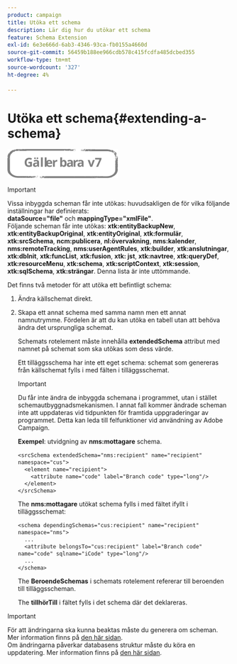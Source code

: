 ```yaml
---
product: campaign
title: Utöka ett schema
description: Lär dig hur du utökar ett schema
feature: Schema Extension
exl-id: 6e3e666d-6ab3-4346-93ca-fb0155a4660d
source-git-commit: 56459b188ee966cdb578c415fcdfa485dcbed355
workflow-type: tm+mt
source-wordcount: '327'
ht-degree: 4%

---
```


# Utöka ett schema{#extending-a-schema}

![](../../assets/v7-only.svg)

>[!IMPORTANT]
>
>Vissa inbyggda scheman får inte utökas: huvudsakligen de för vilka följande inställningar har definierats:\
>**dataSource=&quot;file&quot;** och **mappingType=&quot;xmlFile&quot;**.\
>Följande scheman får inte utökas: **xtk:entityBackupNew**, **xtk:entityBackupOriginal**, **xtk:entityOriginal**, **xtk:formulär**, **xtk:srcSchema**, **ncm:publicera**, **nl:övervakning**, **nms:kalender**, **nms:remoteTracking**, **nms:userAgentRules**, **xtk:builder**, **xtk:anslutningar**, **xtk:dbInit**, **xtk:funcList**, **xtk:fusion**, **xtk: jst**, **xtk:navtree**, **xtk:queryDef**, **xtk:resourceMenu**, **xtk:schema**, **xtk:scriptContext**, **xtk:session**, **xtk:sqlSchema**, **xtk:strängar**.
>Denna lista är inte uttömmande.

Det finns två metoder för att utöka ett befintligt schema:

1. Ändra källschemat direkt.
1. Skapa ett annat schema med samma namn men ett annat namnutrymme. Fördelen är att du kan utöka en tabell utan att behöva ändra det ursprungliga schemat.

   Schemats rotelement måste innehålla **extendedSchema** attribut med namnet på schemat som ska utökas som dess värde.

   Ett tilläggsschema har inte ett eget schema: schemat som genereras från källschemat fylls i med fälten i tilläggsschemat.

   >[!IMPORTANT]
   >
   >Du får inte ändra de inbyggda schemana i programmet, utan i stället schemautbyggnadsmekanismen. I annat fall kommer ändrade scheman inte att uppdateras vid tidpunkten för framtida uppgraderingar av programmet. Detta kan leda till felfunktioner vid användning av Adobe Campaign.

   **Exempel**: utvidgning av **nms:mottagare** schema.

   ```
   <srcSchema extendedSchema="nms:recipient" name="recipient" namespace="cus">
     <element name="recipient">
       <attribute name="code" label="Branch code" type="long"/>
     </element>
   </srcSchema>
   ```

   The **nms:mottagare** utökat schema fylls i med fältet ifyllt i tilläggsschemat:

   ```
   <schema dependingSchemas="cus:recipient" name="recipient" namespace="nms">
     ...
     <attribute belongsTo="cus:recipient" label="Branch code" name="code" sqlname="iCode" type="long"/>
     ...
   </schema>
   ```

   The **BeroendeSchemas** i schemats rotelement refererar till beroenden till tilläggsscheman.

   The **tillhörTill** i fältet fylls i det schema där det deklareras.

>[!IMPORTANT]
>
>För att ändringarna ska kunna beaktas måste du generera om scheman. Mer information finns på [den här sidan](../../configuration/using/regenerating-schemas.md).\
>Om ändringarna påverkar databasens struktur måste du köra en uppdatering. Mer information finns på [den här sidan](../../configuration/using/updating-the-database-structure.md).
